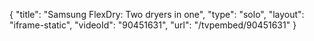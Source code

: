 {
    "title": "Samsung FlexDry: Two dryers in one",
    "type": "solo",
    "layout": "iframe-static",
    "videoId": "90451631",
    "url": "\/tvpembed\/90451631"
}
